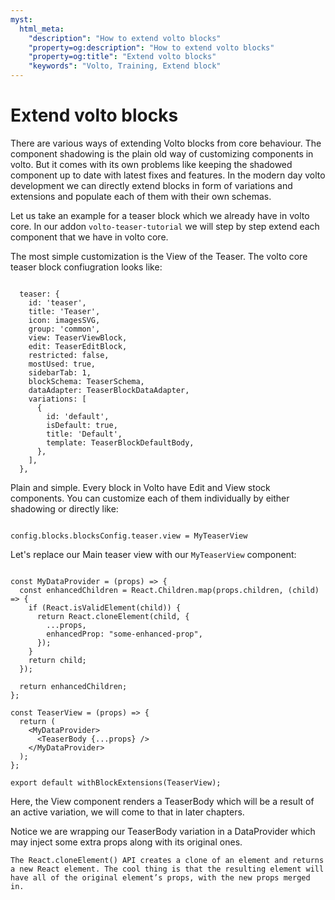 ```yaml
---
myst:
  html_meta:
    "description": "How to extend volto blocks"
    "property=og:description": "How to extend volto blocks"
    "property=og:title": "Extend volto blocks"
    "keywords": "Volto, Training, Extend block"
---
```


# Extend volto blocks

There are various ways of extending Volto blocks from core behaviour. The component shadowing is the plain old way of customizing components in volto. But it comes with its own problems like keeping the shadowed component up to date with latest fixes and features.
In the modern day volto development we can directly extend blocks in form of variations and extensions and populate each of them with their own schemas.

Let us take an example for a teaser block which we already have in volto core. In our addon `volto-teaser-tutorial` we will step by step extend each component that we have in volto core.

The most simple customization is the View of the Teaser. The volto core teaser block confiugration looks like:

```{code-block} jsx

  teaser: {
    id: 'teaser',
    title: 'Teaser',
    icon: imagesSVG,
    group: 'common',
    view: TeaserViewBlock,
    edit: TeaserEditBlock,
    restricted: false,
    mostUsed: true,
    sidebarTab: 1,
    blockSchema: TeaserSchema,
    dataAdapter: TeaserBlockDataAdapter,
    variations: [
      {
        id: 'default',
        isDefault: true,
        title: 'Default',
        template: TeaserBlockDefaultBody,
      },
    ],
  },
```

Plain and simple. Every block in Volto have Edit and View stock components. You can customize each of them individually by either shadowing or directly like:

```{code-block} js

config.blocks.blocksConfig.teaser.view = MyTeaserView

```

Let's replace our Main teaser view with our `MyTeaserView` component:

```{code-block} jsx

const MyDataProvider = (props) => {
  const enhancedChildren = React.Children.map(props.children, (child) => {
    if (React.isValidElement(child)) {
      return React.cloneElement(child, {
        ...props,
        enhancedProp: "some-enhanced-prop",
      });
    }
    return child;
  });

  return enhancedChildren;
};

const TeaserView = (props) => {
  return (
    <MyDataProvider>
      <TeaserBody {...props} />
    </MyDataProvider>
  );
};

export default withBlockExtensions(TeaserView);
```

Here, the View component renders a TeaserBody which will be a result of an active variation, we will come to that in later chapters.

Notice we are wrapping our TeaserBody variation in a DataProvider which may inject some extra props along with its original ones.

```{note} 💡
The React.cloneElement() API creates a clone of an element and returns a new React element. The cool thing is that the resulting element will have all of the original element’s props, with the new props merged in.
```
